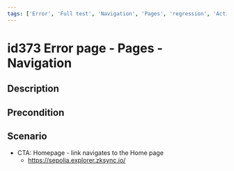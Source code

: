 ```yaml
---
tags: ['Error', 'Full test', 'Navigation', 'Pages', 'regression', 'Active']
---
```


# id373 Error page - Pages - Navigation

## Description


## Precondition


## Scenario
- CTA: Homepage - link navigates to the Home page
    - https://sepolia.explorer.zksync.io/
